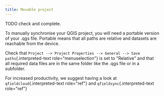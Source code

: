 ```yaml
---
title: Movable project
---
```


TODO check and complete.

To manually synchronise your QGIS project, you will need a portable
version of your .qgs file. Portable means that all paths are relative
and datasets are reachable from the device.

Check that
`Project --> Project Properties --> General --> Save paths`{.interpreted-text
role="menuselection"} is set to \"Relative\" and that all required data
files are in the same folder like the .qgs file or in a subfolder.

For increased productivity, we suggest having a look at
`qfieldcloud`{.interpreted-text role="ref"} and
`qfieldsync`{.interpreted-text role="ref"}
